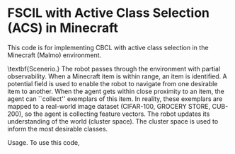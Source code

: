 # FSCIL with Active Class Selection (ACS) in Minecraft

This code is for implementing CBCL with active class selection in the Minecraft (Malmo) environment. 

\textbf{Scenerio.} The robot passes through the environment with partial observability. When a Minecraft item is within range, an item is identified. A potential field is used to enable the robot to navigate from one desirable item to another. When the agent gets within close proximity to an item, the agent can ``collect'' exemplars of this item. In reality, these exemplars are mapped to a real-world image dataset (CIFAR-100, GROCERY STORE, CUB-200), so the agent is collecting feature vectors. The robot updates its understanding of the world (cluster space). The cluster space is used to inform the most desirable classes.

Usage. To use this code, 



